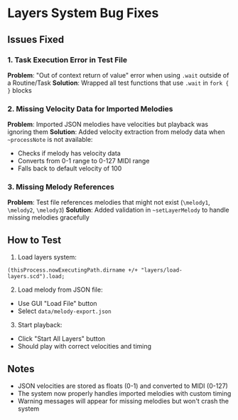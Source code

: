 # Layers System Bug Fixes

## Issues Fixed

### 1. Task Execution Error in Test File
**Problem**: "Out of context return of value" error when using `.wait` outside of a Routine/Task
**Solution**: Wrapped all test functions that use `.wait` in `fork { }` blocks

### 2. Missing Velocity Data for Imported Melodies  
**Problem**: Imported JSON melodies have velocities but playback was ignoring them
**Solution**: Added velocity extraction from melody data when `~processNote` is not available:
- Checks if melody has velocity data
- Converts from 0-1 range to 0-127 MIDI range
- Falls back to default velocity of 100

### 3. Missing Melody References
**Problem**: Test file references melodies that might not exist (`\melody1`, `\melody2`, `\melody3`)
**Solution**: Added validation in `~setLayerMelody` to handle missing melodies gracefully

## How to Test

1. Load layers system:
```supercollider
(thisProcess.nowExecutingPath.dirname +/+ "layers/load-layers.scd").load;
```

2. Load melody from JSON file:
- Use GUI "Load File" button
- Select `data/melody-export.json`

3. Start playback:
- Click "Start All Layers" button
- Should play with correct velocities and timing

## Notes
- JSON velocities are stored as floats (0-1) and converted to MIDI (0-127)
- The system now properly handles imported melodies with custom timing
- Warning messages will appear for missing melodies but won't crash the system